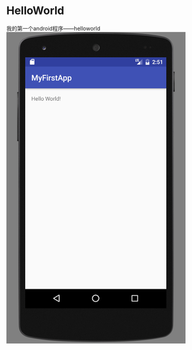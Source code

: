 # HelloWorld
我的第一个android程序——helloworld
![My first app](/app/src/main/res/mipmap-hdpi/helloworld.png)
